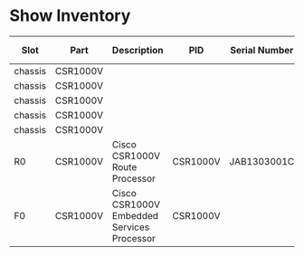 
# Show Inventory
| Slot | Part | Description | PID | Serial Number | Virtual ID |
| ---- | ---- | ----------- | --- | ------------- | ---------- |
| chassis | CSR1000V |  |  |  |  |
| chassis | CSR1000V |  |  |  |  |
| chassis | CSR1000V |  |  |  |  |
| chassis | CSR1000V |  |  |  |  |
| chassis | CSR1000V |  |  |  |  |
| R0 | CSR1000V | Cisco CSR1000V Route Processor | CSR1000V | JAB1303001C | V00 |
| F0 | CSR1000V | Cisco CSR1000V Embedded Services Processor | CSR1000V |  |  |